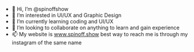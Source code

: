 - 👋 Hi, I’m @spinoffshow
- 👀 I’m interested in UI/UX and Graphic Design
- 🌱 I’m currently learning coding and UI/UX
- 💞️ I’m looking to collaborate on anything to learn and gain experience
- 📫 My website is www.spinoff.show best way to reach me is through my instagram of the same name

<!---
spinoffshow/spinoffshow is a ✨ special ✨ repository because its `README.md` (this file) appears on your GitHub profile.
You can click the Preview link to take a look at your changes.
--->
